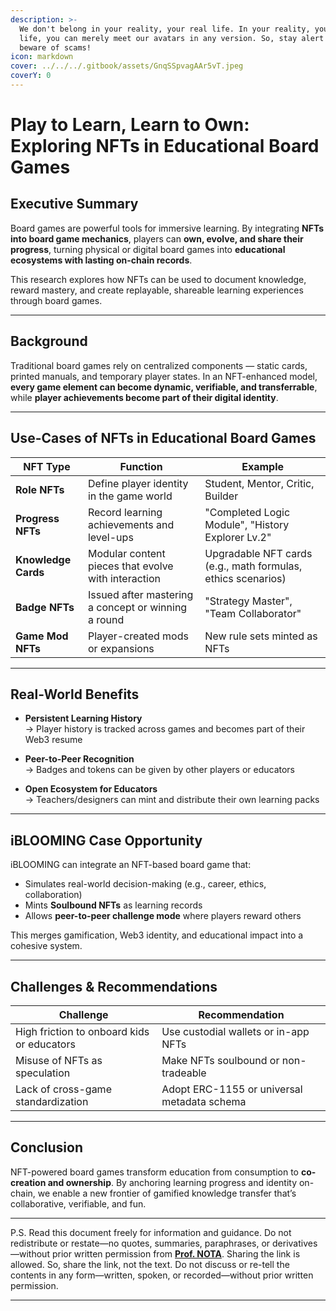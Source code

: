 ```yaml
---
description: >-
  We don't belong in your reality, your real life. In your reality, your real
  life, you can merely meet our avatars in any version. So, stay alert and
  beware of scams!
icon: markdown
cover: ../../../.gitbook/assets/GnqSSpvagAAr5vT.jpeg
coverY: 0
---
```


# Play to Learn, Learn to Own: Exploring NFTs in Educational Board Games

## Executive Summary

Board games are powerful tools for immersive learning. By integrating **NFTs into board game mechanics**, players can **own, evolve, and share their progress**, turning physical or digital board games into **educational ecosystems with lasting on-chain records**.

This research explores how NFTs can be used to document knowledge, reward mastery, and create replayable, shareable learning experiences through board games.

---

## Background

Traditional board games rely on centralized components — static cards, printed manuals, and temporary player states. In an NFT-enhanced model, **every game element can become dynamic, verifiable, and transferrable**, while **player achievements become part of their digital identity**.

---

## Use-Cases of NFTs in Educational Board Games

| NFT Type | Function | Example |
|----------|----------|---------|
| **Role NFTs** | Define player identity in the game world | Student, Mentor, Critic, Builder |
| **Progress NFTs** | Record learning achievements and level-ups | "Completed Logic Module", "History Explorer Lv.2" |
| **Knowledge Cards** | Modular content pieces that evolve with interaction | Upgradable NFT cards (e.g., math formulas, ethics scenarios) |
| **Badge NFTs** | Issued after mastering a concept or winning a round | "Strategy Master", "Team Collaborator" |
| **Game Mod NFTs** | Player-created mods or expansions | New rule sets minted as NFTs |

---

## Real-World Benefits

- **Persistent Learning History**  
  → Player history is tracked across games and becomes part of their Web3 resume

- **Peer-to-Peer Recognition**  
  → Badges and tokens can be given by other players or educators

- **Open Ecosystem for Educators**  
  → Teachers/designers can mint and distribute their own learning packs

---

## iBLOOMING Case Opportunity

iBLOOMING can integrate an NFT-based board game that:
- Simulates real-world decision-making (e.g., career, ethics, collaboration)
- Mints **Soulbound NFTs** as learning records
- Allows **peer-to-peer challenge mode** where players reward others

This merges gamification, Web3 identity, and educational impact into a cohesive system.

---

## Challenges & Recommendations

| Challenge | Recommendation |
|----------|----------------|
| High friction to onboard kids or educators | Use custodial wallets or in-app NFTs |
| Misuse of NFTs as speculation | Make NFTs soulbound or non-tradeable |
| Lack of cross-game standardization | Adopt ERC-1155 or universal metadata schema |

---

## Conclusion

NFT-powered board games transform education from consumption to **co-creation and ownership**. By anchoring learning progress and identity on-chain, we enable a new frontier of gamified knowledge transfer that’s collaborative, verifiable, and fun.

---

P.S. Read this document freely for information and guidance. Do not redistribute or restate—no quotes, summaries, paraphrases, or derivatives—without prior written permission from [**Prof. NOTA**](https://nota.endhonesa.com/). Sharing the link is allowed. So, share the link, not the text. Do not discuss or re-tell the contents in any form—written, spoken, or recorded—without prior written permission.

---
